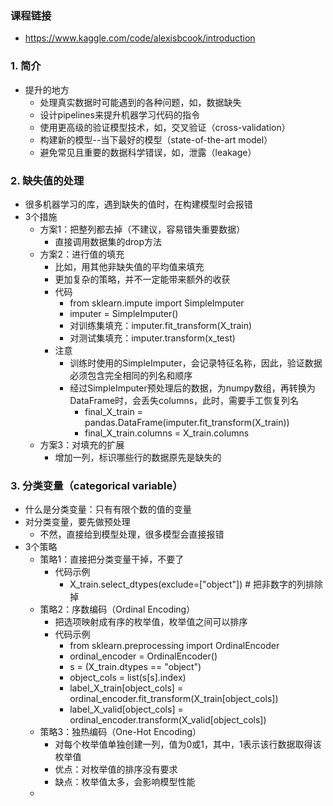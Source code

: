 ### 课程链接 
- https://www.kaggle.com/code/alexisbcook/introduction

### 1. 简介
- 提升的地方
  - 处理真实数据时可能遇到的各种问题，如，数据缺失
  - 设计pipelines来提升机器学习代码的指令
  - 使用更高级的验证模型技术，如，交叉验证（cross-validation）
  - 构建新的模型--当下最好的模型（state-of-the-art model）
  - 避免常见且重要的数据科学错误，如，泄露（leakage）

### 2. 缺失值的处理
- 很多机器学习的库，遇到缺失的值时，在构建模型时会报错
- 3个措施
  - 方案1：把整列都去掉（不建议，容易错失重要数据）
    - 直接调用数据集的drop方法
  - 方案2：进行值的填充
    - 比如，用其他非缺失值的平均值来填充
    - 更加复杂的策略，并不一定能带来额外的收获
    - 代码
      - from sklearn.impute import SimpleImputer
      - imputer = SimpleImputer()
      - 对训练集填充：imputer.fit_transform(X_train)
      - 对测试集填充：imputer.transform(x_test)
    - 注意
      - 训练时使用的SimpleImputer，会记录特征名称，因此，验证数据必须包含完全相同的列名和顺序
      - 经过SimpleImputer预处理后的数据，为numpy数组，再转换为DataFrame时，会丢失columns，此时，需要手工恢复列名
        - final_X_train = pandas.DataFrame(imputer.fit_transform(X_train))
        - final_X_train.columns = X_train.columns
  - 方案3：对填充的扩展
    - 增加一列，标识哪些行的数据原先是缺失的

### 3. 分类变量（categorical variable）
- 什么是分类变量：只有有限个数的值的变量
- 对分类变量，要先做预处理
  - 不然，直接给到模型处理，很多模型会直接报错
- 3个策略
  - 策略1：直接把分类变量干掉，不要了
    - 代码示例
      - X_train.select_dtypes(exclude=["object"]) # 把非数字的列排除掉
  - 策略2：序数编码（Ordinal Encoding）
    - 把选项映射成有序的枚举值，枚举值之间可以排序
    - 代码示例
      - from sklearn.preprocessing import OrdinalEncoder
      - ordinal_encoder = OrdinalEncoder()
      - s = (X_train.dtypes == "object")
      - object_cols = list(s[s].index)
      - label_X_train[object_cols] = ordinal_encoder.fit_transform(X_train[object_cols])
      - label_X_valid[object_cols] = ordinal_encoder.transform(X_valid[object_cols])
  - 策略3：独热编码（One-Hot Encoding）
    - 对每个枚举值单独创建一列，值为0或1，其中，1表示该行数据取得该枚举值
    - 优点：对枚举值的排序没有要求
    - 缺点：枚举值太多，会影响模型性能
  - 